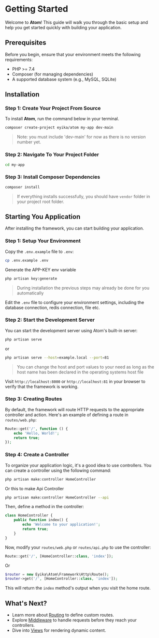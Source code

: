 # Getting Started

Welcome to **Atom**! This guide will walk you through the basic setup and help you get started quickly with building your application.

## Prerequisites

Before you begin, ensure that your environment meets the following requirements:

- PHP >= 7.4
- Composer (for managing dependencies)
- A supported database system (e.g., MySQL, SQLite)

## Installation

### Step 1: Create Your Project From Source

To install **Atom**, run the command below in your terminal.
```bash
composer create-project eyika/atom my-app dev-main
```

> Note: you must include 'dev-main' for now as there is no version number yet.

### Step 2: Navigate To Your Project Folder

```bash
cd my-app
```

### Step 3: Install Composer Dependencies

```bash
composer install
```

> If everything installs successfully, you should have `vendor` folder in your project root folder.

## Starting You Application

After installing the framework, you can start building your application.

### Step 1: Setup Your Environment

Copy the `.env.example` file to `.env`:

```bash
cp .env.example .env
```

Generate the APP-KEY env variable

```bash
php artisan key:generate
```

> During installation the previous steps may already be done for you automatically

Edit the `.env` file to configure your environment settings, including the database connection, redis connection, file etc.

### Step 2: Start the Development Server

You can start the development server using Atom's built-in server:

```bash
php artisan serve
```

or

```bash
php artisan serve --host=example.local --port=81
```

> You can change the host and port values to your need as long as the host name
> has been declared in the operating systems host file

Visit `http://localhost:8000` or `http://localhost:81` in your browser to verify that the framework is working.

### Step 3: Creating Routes

By default, the framework will route HTTP requests to the appropriate controller and action. Here's an example of defining a route in `routes/web.php`:

```php
Route::get('/', function () {
    echo 'Hello, World!';
    return true;
});
```

### Step 4: Create a Controller

To organize your application logic, it's a good idea to use controllers. You can create a controller using the following command:

```bash
php artisan make:controller HomeController
```

Or this to make Api Controller

```bash
php artisan make:controller HomeController --api
```

Then, define a method in the controller:

```php
class HomeController {
    public function index() {
        echo 'Welcome to your application!';
        return true;
    }
}
```

Now, modify your `routes/web.php` or `routes/api.php` to use the controller:

```php
Route::get('/', [HomeController::class, 'index']);
```

Or

```php
$router = new Eyika\Atom\Framework\Http\Route();
$router->get('/', [HomeController::class, 'index']);
```

This will return the `index` method's output when you visit the home route.

## What's Next?

- Learn more about [Routing](routing) to define custom routes.
- Explore [Middleware](middleware) to handle requests before they reach your controllers.
- Dive into [Views](views) for rendering dynamic content.